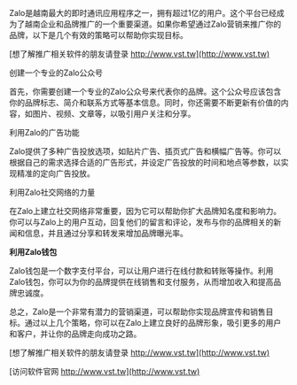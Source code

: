 Zalo是越南最大的即时通讯应用程序之一，拥有超过1亿的用户。这个平台已经成为了越南企业和品牌推广的一个重要渠道。如果你希望通过Zalo营销来推广你的品牌，以下是几个有效的策略可以帮助你实现目标。

[想了解推广相关软件的朋友请登录 http://www.vst.tw](http://www.vst.tw)

创建一个专业的Zalo公众号

首先，你需要创建一个专业的Zalo公众号来代表你的品牌。这个公众号应该包含你的品牌标志、简介和联系方式等基本信息。同时，你还需要不断更新有价值的内容，如图片、视频、文章等，以吸引用户关注和分享。

利用Zalo的广告功能

Zalo提供了多种广告投放选项，如贴片广告、插页式广告和横幅广告等。你可以根据自己的需求选择合适的广告形式，并设定广告投放的时间和地点等参数，以实现精准的定向广告投放。

利用Zalo社交网络的力量

在Zalo上建立社交网络非常重要，因为它可以帮助你扩大品牌知名度和影响力。你可以与Zalo上的用户互动，回复他们的留言和评论，发布与你的品牌相关的新闻和信息，并且通过分享和转发来增加品牌曝光率。

**利用Zalo钱包**

Zalo钱包是一个数字支付平台，可以让用户进行在线付款和转账等操作。利用Zalo钱包，你可以为你的品牌提供在线销售和支付服务，从而增加收入和提高品牌忠诚度。

总之，Zalo是一个非常有潜力的营销渠道，可以帮助你实现品牌宣传和销售目标。通过以上几个策略，你可以在Zalo上建立良好的品牌形象，吸引更多的用户和客户，并让你的品牌走向成功之路。

[想了解推广相关软件的朋友请登录 http://www.vst.tw](http://www.vst.tw)


[访问软件官网 http://www.vst.tw](http://www.vst.tw)
